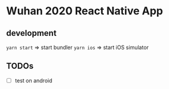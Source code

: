 # Wuhan 2020 React Native App

## development

`yarn start` => start bundler
`yarn ios` => start iOS simulator


## TODOs

* [ ] test on android
